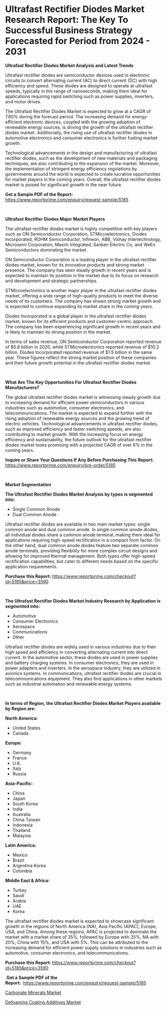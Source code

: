 <p><h1>Ultrafast Rectifier Diodes Market Research Report: The Key To Successful Business Strategy Forecasted for Period from 2024 - 2031</h1></p><p><strong>Ultrafast Rectifier Diodes Market Analysis and Latest Trends</strong></p>
<p><p>Ultrafast rectifier diodes are semiconductor devices used in electronic circuits to convert alternating current (AC) to direct current (DC) with high efficiency and speed. These diodes are designed to operate at ultrafast speeds, typically in the range of nanoseconds, making them ideal for applications requiring rapid switching such as power supplies, inverters, and motor drives.</p><p>The Ultrafast Rectifier Diodes Market is expected to grow at a CAGR of 7.60% during the forecast period. The increasing demand for energy-efficient electronic devices, coupled with the growing adoption of renewable energy sources, is driving the growth of the ultrafast rectifier diodes market. Additionally, the rising use of ultrafast rectifier diodes in automotive electronics and consumer electronics is further fueling market growth.</p><p>Technological advancements in the design and manufacturing of ultrafast rectifier diodes, such as the development of new materials and packaging techniques, are also contributing to the expansion of the market. Moreover, the implementation of stringent energy efficiency regulations by governments around the world is expected to create lucrative opportunities for market players in the coming years. Overall, the ultrafast rectifier diodes market is poised for significant growth in the near future.</p></p>
<p><strong>Get a Sample PDF of the Report:&nbsp;</strong> <a href="https://www.reportprime.com/enquiry/request-sample/5185">https://www.reportprime.com/enquiry/request-sample/5185</a></p>
<p>&nbsp;</p>
<p><strong>Ultrafast Rectifier Diodes Major Market Players</strong></p>
<p><p>The ultrafast rectifier diodes market is highly competitive with key players such as ON Semiconductor Corporation, STMicroelectronics, Diodes Incorporated, ROHM Semiconductor, Infineon, ABB, Vishay Intertechnology, Microsemi Corporation, Maxim Integrated, Sanken Electric Co, and WeEn Semiconductors dominating the market. </p><p>ON Semiconductor Corporation is a leading player in the ultrafast rectifier diodes market, known for its innovative products and strong market presence. The company has seen steady growth in recent years and is expected to maintain its position in the market due to its focus on research and development and strategic partnerships.</p><p>STMicroelectronics is another major player in the ultrafast rectifier diodes market, offering a wide range of high-quality products to meet the diverse needs of its customers. The company has shown strong market growth and is expected to continue expanding its market share in the coming years.</p><p>Diodes Incorporated is a global player in the ultrafast rectifier diodes market, known for its efficient products and customer-centric approach. The company has been experiencing significant growth in recent years and is likely to maintain its strong position in the market.</p><p>In terms of sales revenue, ON Semiconductor Corporation reported revenue of $5.8 billion in 2020, while STMicroelectronics reported revenue of $10.2 billion. Diodes Incorporated reported revenue of $1.5 billion in the same year. These figures reflect the strong market position of these companies and their future growth potential in the ultrafast rectifier diodes market.</p></p>
<p>&nbsp;</p>
<p><strong>What Are The Key Opportunities For Ultrafast Rectifier Diodes Manufacturers?</strong></p>
<p><p>The global ultrafast rectifier diodes market is witnessing steady growth due to increasing demand for efficient power semiconductors in various industries such as automotive, consumer electronics, and telecommunications. The market is expected to expand further with the rising adoption of renewable energy sources and the growing trend of electric vehicles. Technological advancements in ultrafast rectifier diodes, such as improved efficiency and faster switching speeds, are also contributing to market growth. With the increasing focus on energy efficiency and sustainability, the future outlook for the ultrafast rectifier diodes market looks promising with a projected CAGR of over 6% in the coming years.</p></p>
<p><strong>Inquire or Share Your Questions If Any Before Purchasing This Report:</strong> <a href="https://www.reportprime.com/enquiry/pre-order/5185">https://www.reportprime.com/enquiry/pre-order/5185</a></p>
<p>&nbsp;</p>
<p><strong>Market Segmentation</strong></p>
<p><strong>The Ultrafast Rectifier Diodes Market Analysis by types is segmented into:</strong></p>
<p><ul><li>Single Common Anode</li><li>Dual Common Anode</li></ul></p>
<p><p>Ultrafast rectifier diodes are available in two main market types: single common anode and dual common anode. In single common anode diodes, all individual diodes share a common anode terminal, making them ideal for applications requiring high-speed rectification in a compact form factor. On the other hand, dual common anode diodes feature two separate common anode terminals, providing flexibility for more complex circuit designs and allowing for improved thermal management. Both types offer high-speed rectification capabilities, but cater to different needs based on the specific application requirements.</p></p>
<p><strong>Purchase this Report:&nbsp;</strong><a href="https://www.reportprime.com/checkout?id=5185&price=3590">https://www.reportprime.com/checkout?id=5185&price=3590</a></p>
<p>&nbsp;</p>
<p><strong>The Ultrafast Rectifier Diodes Market Industry Research by Application is segmented into:</strong></p>
<p><ul><li>Automotive</li><li>Consumer Electronics</li><li>Aerospace</li><li>Communications</li><li>Other</li></ul></p>
<p><p>Ultrafast rectifier diodes are widely used in various industries due to their high speed and efficiency in converting alternating current into direct current. In the automotive sector, these diodes are used in power supplies and battery charging systems. In consumer electronics, they are used in power adapters and inverters. In the aerospace industry, they are utilized in avionics systems. In communications, ultrafast rectifier diodes are crucial in telecommunications equipment. They also find applications in other markets such as industrial automation and renewable energy systems.</p></p>
<p>&nbsp;</p>
<p><strong>In terms of Region, the Ultrafast Rectifier Diodes Market Players available by Region are:</strong></p>
<p>
    <p> <strong> North America: </strong>
        <ul>
            <li>United States</li>
            <li>Canada</li>
        </ul>
        </p> 
    <p> <strong> Europe: </strong>
        <ul>
            <li>Germany</li>
            <li>France</li>
            <li>U.K.</li>
            <li>Italy</li>
            <li>Russia</li>
        </ul>
        </p> 
    <p> <strong> Asia-Pacific: </strong>
        <ul>
            <li>China</li>
            <li>Japan</li>
            <li>South Korea</li>
            <li>India</li>
            <li>Australia</li>
            <li>China Taiwan</li>
            <li>Indonesia</li>
            <li>Thailand</li>
            <li>Malaysia</li>
        </ul>
        </p> 
    <p> <strong> Latin America: </strong>
        <ul>
            <li>Mexico</li>
            <li>Brazil</li>
            <li>Argentina Korea</li>
            <li>Colombia</li>
        </ul>
        </p> 
    <p> <strong> Middle East & Africa: </strong>
        <ul>
            <li>Turkey</li>
            <li>Saudi</li>
            <li>Arabia</li>
            <li>UAE</li>
            <li>Korea</li>
        </ul>
    </p>
    </p>
<p><p>The ultrafast rectifier diodes market is expected to showcase significant growth in the regions of North America (NA), Asia Pacific (APAC), Europe, USA, and China. Among these regions, APAC is projected to dominate the market with a market share of 35%, followed by Europe with 25%, NA with 20%, China with 15%, and USA with 5%. This can be attributed to the increasing demand for efficient power supply solutions in industries such as automotive, consumer electronics, and telecommunications.</p></p>
<p><strong>Purchase this Report: </strong><a href="https://www.reportprime.com/checkout?id=5185&price=3590">https://www.reportprime.com/checkout?id=5185&price=3590</a></p>
<p>&nbsp;<strong>Get a Sample PDF of the Report:&nbsp;&nbsp;</strong><a href="https://www.reportprime.com/enquiry/request-sample/5185">https://www.reportprime.com/enquiry/request-sample/5185</a></p>
<p><strong></strong></p>
<p><p><a href="https://cute-banjo-8ca.notion.site/Carbonate-Minerals-Market-Challenges-Opportunities-and-Growth-Drivers-and-Major-Market-Players-fo-af59a5a5b35f4ec6a535af9c6c104ad3">Carbonate Minerals Market</a></p><p><a href="https://unruly-ladybug-44b.notion.site/Defoaming-Coating-Additives-Market-Research-Report-The-Key-To-Successful-Business-Strategy-Forecast-26273d1b185e40679f7ad70b444cc0f0">Defoaming Coating Additives Market</a></p></p>